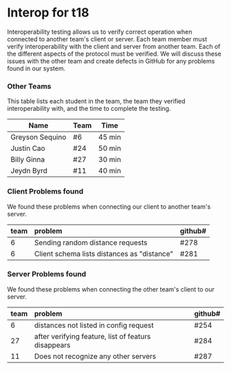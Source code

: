 # Interop for t18

Interoperability testing allows us to verify correct operation when connected to another team's client or server.
Each team member must verify interoperability with the client and server from another team.
Each of the different aspects of the protocol must be verified.
We will discuss these issues with the other team and create defects in GitHub for any problems found in our system.
 
### Other Teams

This table lists each student in the team, the team they verified interoperability with, and the time to complete the testing.

| Name | Team | Time |
| ---- | ---- | ---- |
| Greyson Sequino | #6 | 45 min |
| Justin Cao | #24 | 50 min |
| Billy Ginna | #27 | 30 min |
| Jeydn Byrd | #11 | 40 min |

### Client Problems found

We found these problems when connecting our client to another team's server.

| team | problem | github# |
| :--- |  :--- | --- |
| 6 | Sending random distance requests | #278 |
| 6 | Client schema lists distances as "distance" | #281 |


### Server Problems found

We found these problems when connecting the other team's client to our server.

| team |  problem | github# |
| :--- |  :--- | --- |
| 6 | distances not listed in config request | #254 |
| 27 | after verifying feature, list of featurs disappears | #284 |
| 11 | Does not recognize any other servers | #287 |
